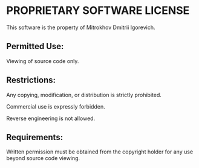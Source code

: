 # PROPRIETARY SOFTWARE LICENSE

This software is the property of Mitrokhov Dmitrii Igorevich.

## Permitted Use:

Viewing of source code only.

## Restrictions:

Any copying, modification, or distribution is strictly prohibited.

Commercial use is expressly forbidden.

Reverse engineering is not allowed.

## Requirements:

Written permission must be obtained from the copyright holder for any use beyond source code viewing.
